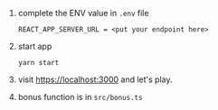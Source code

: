 1. complete the ENV value in `.env` file
   ```
   REACT_APP_SERVER_URL = <put your endpoint here>
   ```
2. start app
   ```
   yarn start
   ```
3. visit [https://localhost:3000](https://localhost:3000) and let's play.

4. bonus function is in `src/bonus.ts`
